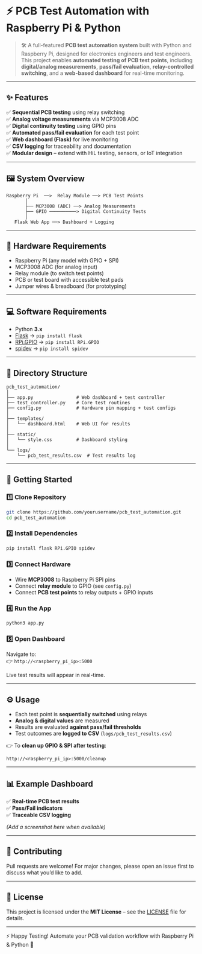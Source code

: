 # ⚡ PCB Test Automation with Raspberry Pi & Python  

> 🛠️ A full-featured **PCB test automation system** built with Python and Raspberry Pi, designed for electronics engineers and test engineers.  
> This project enables **automated testing of PCB test points**, including **digital/analog measurements**, **pass/fail evaluation**, **relay-controlled switching**, and a **web-based dashboard** for real-time monitoring.  

---

## ✨ Features  

✅ **Sequential PCB testing** using relay switching  
✅ **Analog voltage measurements** via MCP3008 ADC  
✅ **Digital continuity testing** using GPIO pins  
✅ **Automated pass/fail evaluation** for each test point  
✅ **Web dashboard (Flask)** for live monitoring  
✅ **CSV logging** for traceability and documentation  
✅ **Modular design** – extend with HiL testing, sensors, or IoT integration  

---

## 🖼️ System Overview  

```
Raspberry Pi  ──>  Relay Module ──> PCB Test Points
       │
       ├── MCP3008 (ADC) ──> Analog Measurements
       ├── GPIO ──────────> Digital Continuity Tests
       │
   Flask Web App ──> Dashboard + Logging
```

---

## 🔧 Hardware Requirements  

- Raspberry Pi (any model with GPIO + SPI)  
- MCP3008 ADC (for analog input)  
- Relay module (to switch test points)  
- PCB or test board with accessible test pads  
- Jumper wires & breadboard (for prototyping)  

---

## 💻 Software Requirements  

- Python **3.x**  
- [Flask](https://flask.palletsprojects.com/) → `pip install flask`  
- [RPi.GPIO](https://pypi.org/project/RPi.GPIO/) → `pip install RPi.GPIO`  
- [spidev](https://pypi.org/project/spidev/) → `pip install spidev`  

---

## 📂 Directory Structure  

```
pcb_test_automation/
│
├── app.py                # Web dashboard + test controller
├── test_controller.py    # Core test routines
├── config.py             # Hardware pin mapping + test configs
│
├── templates/
│   └── dashboard.html    # Web UI for results
│
├── static/
│   └── style.css         # Dashboard styling
│
└── logs/
    └── pcb_test_results.csv  # Test results log
```

---

## 🚀 Getting Started  

### 1️⃣ Clone Repository  
```bash
git clone https://github.com/yourusername/pcb_test_automation.git
cd pcb_test_automation
```

### 2️⃣ Install Dependencies  
```bash
pip install flask RPi.GPIO spidev
```

### 3️⃣ Connect Hardware  
- Wire **MCP3008** to Raspberry Pi SPI pins  
- Connect **relay module** to GPIO (see `config.py`)  
- Connect **PCB test points** to relay outputs + GPIO inputs  

### 4️⃣ Run the App  
```bash
python3 app.py
```

### 5️⃣ Open Dashboard  
Navigate to:  
👉 `http://<raspberry_pi_ip>:5000`  

Live test results will appear in real-time.  

---

## ⚙️ Usage  

- Each test point is **sequentially switched** using relays  
- **Analog & digital values** are measured  
- Results are evaluated **against pass/fail thresholds**  
- Test outcomes are **logged to CSV** (`logs/pcb_test_results.csv`)  

👉 To **clean up GPIO & SPI after testing**:  
```
http://<raspberry_pi_ip>:5000/cleanup
```

---

## 📊 Example Dashboard  

✅ **Real-time PCB test results**  
✅ **Pass/Fail indicators**  
✅ **Traceable CSV logging**  

*(Add a screenshot here when available)*  

---

## 🤝 Contributing  

Pull requests are welcome! For major changes, please open an issue first to discuss what you’d like to add.  

---

## 📜 License  

This project is licensed under the **MIT License** – see the [LICENSE](LICENSE) file for details.  

---

⚡ Happy Testing! Automate your PCB validation workflow with Raspberry Pi & Python 🚀  
